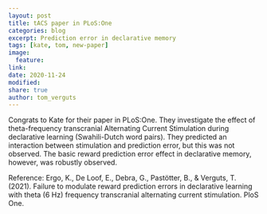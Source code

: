 ```yaml
---
layout: post
title: tACS paper in PLoS:One
categories: blog
excerpt: Prediction error in declarative memory
tags: [kate, tom, new-paper]
image:
  feature:
link:
date: 2020-11-24
modified:
share: true
author: tom_verguts
---
```


Congrats to Kate for their paper in PLoS:One. They investigate the effect of theta-frequency transcranial Alternating Current Stimulation during declarative learning (Swahili-Dutch word pairs). They predicted an interaction between stimulation and prediction error, but this was not observed. The basic reward prediction error effect in declarative memory, however, was robustly observed.


Reference:
Ergo, K., De Loof, E., Debra, G., Pastötter, B., & Verguts, T. (2021). Failure to modulate reward prediction errors in declarative learning with theta (6 Hz) frequency transcranial alternating current stimulation. PloS One.
